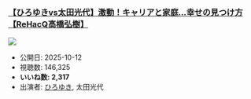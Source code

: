 ### [【ひろゆきvs太田光代】激動！キャリアと家庭…幸せの見つけ方【ReHacQ高橋弘樹】](https://www.youtube.com/watch?v=fau999kvB5o)
[![](https://img.youtube.com/vi/fau999kvB5o/sddefault.jpg)](https://www.youtube.com/watch?v=fau999kvB5o)
-   公開日: 2025-10-12
-   視聴数: 146,325
-   **いいね数: 2,317**
-   出演者: [ひろゆき](/rehacq_fan/people/ひろゆき "wikilink"), 太田光代
